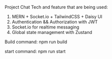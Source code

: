 Project Chat 
Tech and feature that are being used:
1. MERN + Socket.io + TailwindCSS + Daisy UI
2. Authentication && Authorization with JWT
3. Socket.io for realtime messaging
4. Global state management with Zustand

Build command:
npm run build

start command:
npm run start
